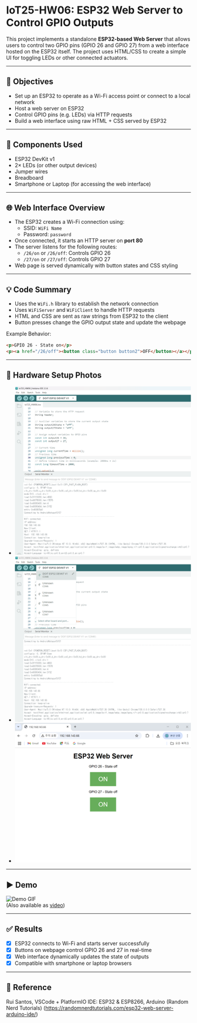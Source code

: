 # IoT25-HW06: ESP32 Web Server to Control GPIO Outputs

This project implements a standalone **ESP32-based Web Server** that allows users to control two GPIO pins (GPIO 26 and GPIO 27) from a web interface hosted on the ESP32 itself. The project uses HTML/CSS to create a simple UI for toggling LEDs or other connected actuators.

---

## 🧾 Objectives

- Set up an ESP32 to operate as a Wi-Fi access point or connect to a local network
- Host a web server on ESP32
- Control GPIO pins (e.g. LEDs) via HTTP requests
- Build a web interface using raw HTML + CSS served by ESP32

---

## 🧰 Components Used

- ESP32 DevKit v1  
- 2× LEDs (or other output devices)  
- Jumper wires  
- Breadboard  
- Smartphone or Laptop (for accessing the web interface)  

---

## 🌐 Web Interface Overview

- The ESP32 creates a Wi-Fi connection using:
  - SSID: `WiFi Name`  
  - Password: `password`
- Once connected, it starts an HTTP server on **port 80**
- The server listens for the following routes:
  - `/26/on` or `/26/off`: Controls GPIO 26
  - `/27/on` or `/27/off`: Controls GPIO 27
- Web page is served dynamically with button states and CSS styling

---

## 💡 Code Summary

- Uses the `WiFi.h` library to establish the network connection
- Uses `WiFiServer` and `WiFiClient` to handle HTTP requests
- HTML and CSS are sent as raw strings from ESP32 to the client
- Button presses change the GPIO output state and update the webpage

Example Behavior:

```html
<p>GPIO 26 - State on</p>
<p><a href="/26/off"><button class="button button2">OFF</button></a></p>
```

---

## 📸 Hardware Setup Photos

- ![Setup Photo 1](./media/hw%206-1.png)  
- ![Setup Photo 2](./media/hw%206-2.png)  
- ![Setup Photo 3](./media/hw%206-3.png)

---

## ▶ Demo

![Demo GIF](./media/IoT25-HW06.gif)  
(Also available as [video](./media/IoT25-HW06.mp4))

---

## ✅ Results

- [x] ESP32 connects to Wi-Fi and starts server successfully  
- [x] Buttons on webpage control GPIO 26 and 27 in real-time  
- [x] Web interface dynamically updates the state of outputs  
- [x] Compatible with smartphone or laptop browsers  

---

## 🔗 Reference
Rui Santos, VSCode + PlatformIO IDE: ESP32 & ESP8266, Arduino (Random Nerd Tutorials)
(https://randomnerdtutorials.com/esp32-web-server-arduino-ide/)

